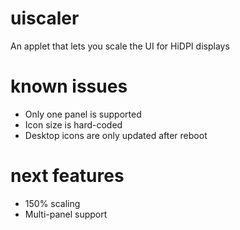 # uiscaler
An applet that lets you scale the UI for HiDPI displays

# known issues
* Only one panel is supported
* Icon size is hard-coded
* Desktop icons are only updated after reboot

# next features
* 150% scaling
* Multi-panel support
